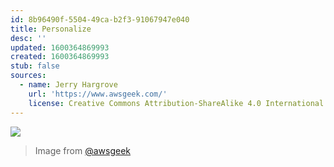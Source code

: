 ```yaml
---
id: 8b96490f-5504-49ca-b2f3-91067947e040
title: Personalize
desc: ''
updated: 1600364869993
created: 1600364869993
stub: false
sources:
  - name: Jerry Hargrove
    url: 'https://www.awsgeek.com/'
    license: Creative Commons Attribution-ShareAlike 4.0 International License
---
```

![](/assets/images/Amazon-Personalize_en.jpg)
> Image from [@awsgeek](https://www.awsgeek.com/Amazon-Personalize/)

